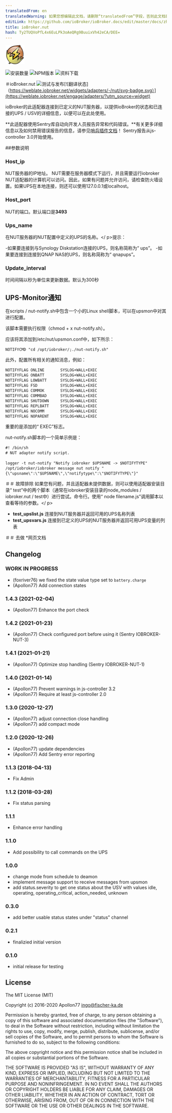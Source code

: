 ```yaml
---
translatedFrom: en
translatedWarning: 如果您想编辑此文档，请删除“translatedFrom”字段，否则此文档将再次自动翻译
editLink: https://github.com/ioBroker/ioBroker.docs/edit/master/docs/zh-cn/adapterref/iobroker.nut/README.md
title: ioBroker.nut
hash: Ty2TUQVoPfL4x6EuLPk3oAeQRg9BuuixVh42eCA/DEE=
---
```

![商标](../../../en/adapterref/iobroker.nut/admin/nut.png)

![安装数量](http://iobroker.live/badges/nut-stable.svg)
![NPM版本](http://img.shields.io/npm/v/iobroker.nut.svg)
![资料下载](https://img.shields.io/npm/dm/iobroker.nut.svg)

＃ioBroker.nut
![测试与发布](https://github.com/Apollon77/iobroker.nut/workflows/Test%20and%20Release/badge.svg)[![翻译状态]（https://weblate.iobroker.net/widgets/adapters/-/nut/svg-badge.svg）](https://weblate.iobroker.net/engage/adapters/?utm_source=widget)

ioBroker的此适配器连接到已定义的NUT服务器，以提供ioBroker的状态和已连接的UPS / USV的详细信息，以便可以在此处使用。

**此适配器使用Sentry库自动向开发人员报告异常和代码错误。**有关更多详细信息以及如何禁用错误报告的信息，请参见[哨兵插件文档](https://github.com/ioBroker/plugin-sentry#plugin-sentry)！ Sentry报告从js-controller 3.0开始使用。

##参数说明
### Host_ip
NUT服务器的IP地址。 NUT需要在服务器模式下运行，并且需要运行iobroker NUT适配器的计算机可以访问。因此，如果有问题并允许访问，请检查防火墙设置。如果UPS在本地连接，则还可以使用127.0.0.1或localhost。

### Host_port
NUT的端口。默认端口是<b>3493</b>

### Ups_name
在NUT服务器的NUT配置中定义的UPS的名称。</ p>提示：

-如果要连接到与Synology Diskstation连接的UPS，则名称简称为“ ups”。
-如果要连接到连接到QNAP NAS的UPS，则名称简称为“ qnapups”。

### Update_interval
时间间隔以秒为单位来更新数据。默认为300秒

## UPS-Monitor通知
在scripts / nut-notify.sh中包含一个小的Linux shell脚本，可以在upsmon中对其进行配置。

该脚本需要执行权限（chmod + x nut-notify.sh）。

应该将其添加到/etc/nut/upsmon.conf中，如下所示：

```
NOTIFYCMD "cd /opt/iobroker/;./nut-notify.sh"
```

此外，配置所有相关的通知消息，例如：

```
NOTIFYFLAG ONLINE       SYSLOG+WALL+EXEC
NOTIFYFLAG ONBATT       SYSLOG+WALL+EXEC
NOTIFYFLAG LOWBATT      SYSLOG+WALL+EXEC
NOTIFYFLAG FSD          SYSLOG+WALL+EXEC
NOTIFYFLAG COMMOK       SYSLOG+WALL+EXEC
NOTIFYFLAG COMMBAD      SYSLOG+WALL+EXEC
NOTIFYFLAG SHUTDOWN     SYSLOG+WALL+EXEC
NOTIFYFLAG REPLBATT     SYSLOG+WALL+EXEC
NOTIFYFLAG NOCOMM       SYSLOG+WALL+EXEC
NOTIFYFLAG NOPARENT     SYSLOG+WALL+EXEC
```

重要的是添加的“ EXEC”标志。

nut-notify.sh脚本的一个简单示例是：

```
#! /bin/sh
# NUT adapter notify script.

logger -t nut-notify "Notify iobroker $UPSNAME -> $NOTIFYTYPE"
/opt/iobroker/iobroker message nut notify "{\"upsname\":\"$UPSNAME\",\"notifytype\":\"$NOTIFYTYPE\"}"

```

＃＃ 故障排除
如果您有问题，并且适配器未提供数据，则可以使用适配器安装目录“ test”中的两个脚本（通常在iobroker安装目录的node_modules / iobroker.nut / test中）进行尝试。命令行。使用“ node filename.js”调用脚本以查看等待的参数。</ p>

* **test_upslist.js** 连接到NUT服务器并返回可用的UPS名称列表
* **test_upsvars.js** 连接到已定义的UPS的NUT服务器并返回可用UPS变量的列表

＃＃ 去做
*网页文档

## Changelog
<!--
	Placeholder for the next version (at the beginning of the line):
	### __WORK IN PROGRESS__
-->

### __WORK IN PROGRESS__
* (foxriver76) we fixed the state value type set to `battery.charge`
* (Apollon77) Add connection states

### 1.4.3 (2021-02-04)
* (Apollon77) Enhance the port check

### 1.4.2 (2021-01-23)
* (Apollon77) Check configured port before using it (Sentry IOBROKER-NUT-3)

### 1.4.1 (2021-01-21)
* (Apollon77) Optimize stop handling (Sentry IOBROKER-NUT-1)

### 1.4.0 (2021-01-14)
* (Apollon77) Prevent warnings in js-controller 3.2
* (Apollon77) Require at least js-controller 2.0

### 1.3.0 (2020-12-27)
* (Apollon77) adjust connection close handling
* (Apollon77) add compact mode

### 1.2.0 (2020-12-26)
* (Apollon77) update dependencies
* (Apollon77) Add Sentry error reporting

### 1.1.3 (2018-04-13)
* Fix Admin

### 1.1.2 (2018-03-28)
* Fix status parsing

### 1.1.1
* Enhance error handling

### 1.1.0
* Add possibility to call commands on the UPS

### 1.0.0
* change mode from schedule to deamon
* implement message support to receive messages from upsmon
* add status.severity to get one status about the USV with values idle, operating, operating_critical, action_needed, unknown

### 0.3.0
* add better usable status states under "status" channel

### 0.2.1
* finalizied initial version

### 0.1.0
* initial release for testing

## License

The MIT License (MIT)

Copyright (c) 2016-2020 Apollon77 <ingo@fischer-ka.de>

Permission is hereby granted, free of charge, to any person obtaining a copy
of this software and associated documentation files (the "Software"), to deal
in the Software without restriction, including without limitation the rights
to use, copy, modify, merge, publish, distribute, sublicense, and/or sell
copies of the Software, and to permit persons to whom the Software is
furnished to do so, subject to the following conditions:

The above copyright notice and this permission notice shall be included in all
copies or substantial portions of the Software.

THE SOFTWARE IS PROVIDED "AS IS", WITHOUT WARRANTY OF ANY KIND, EXPRESS OR
IMPLIED, INCLUDING BUT NOT LIMITED TO THE WARRANTIES OF MERCHANTABILITY,
FITNESS FOR A PARTICULAR PURPOSE AND NONINFRINGEMENT. IN NO EVENT SHALL THE
AUTHORS OR COPYRIGHT HOLDERS BE LIABLE FOR ANY CLAIM, DAMAGES OR OTHER
LIABILITY, WHETHER IN AN ACTION OF CONTRACT, TORT OR OTHERWISE, ARISING FROM,
OUT OF OR IN CONNECTION WITH THE SOFTWARE OR THE USE OR OTHER DEALINGS IN THE
SOFTWARE.